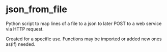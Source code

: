 # json_from_file
Python script to map lines of a file to a json to later POST to a web service via HTTP request.

Created for a specific use. Functions may be imported or added new ones as(if) needed.
